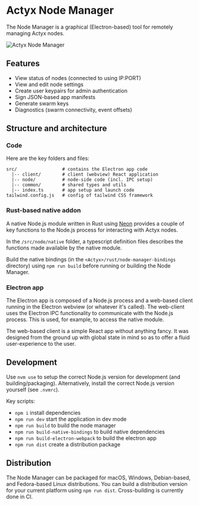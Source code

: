# Actyx Node Manager

The Node Manager is a graphical (Electron-based) tool for remotely managing Actyx nodes.

![Actyx Node Manager](https://developer.actyx.com/assets/images/node-overview-f963e8e2a9f2ba389003c40ee7161d81.png)

## Features

- View status of nodes (connected to using IP:PORT)
- View and edit node settings
- Create user keypairs for admin authentication
- Sign JSON-based app manifests
- Generate swarm keys
- Diagnostics (swarm connectivity, event offsets)

## Structure and architecture

### Code

Here are the key folders and files:

```lang-none
src/                 # contains the Electron app code
  |-- client/        # client (webview) React application
  |-- node/          # node-side code (incl. IPC setup)
  |-- common/        # shared types and utils
  |-- index.ts       # app setup and launch code
tailwind.config.js   # config of tailwind CSS framework
```

### Rust-based native addon

A native Node.js module written in Rust using [Neon](https://github.com/neon-bindings/neon) provides a couple of key functions to the Node.js process for interacting with Actyx nodes.

In the `/src/node/native` folder, a typescript definition files describes the functions made available by the native module.

Build the native bindings (in the `<Actyx>/rust/node-manager-bindings` directory) using `npm run build` before running or building the Node Manager.

### Electron app

The Electron app is composed of a Node.js process and a web-based client running in the Electron webview (or whatever it's called). The web-client uses the Electron IPC functionality to communicate with the Node.js process. This is used, for example, to access the native module.

The web-based client is a simple React app without anything fancy. It was designed from the ground up with global state in mind so as to offer a fluid user-experience to the user.

## Development

Use `nvm use` to setup the correct Node.js version for development (and building/packaging). Alternatively, install the correct Node.js version yourself (see `.nvmrc`).

Key scripts:

- `npm i` install dependencies
- `npm run dev` start the application in dev mode
- `npm run build` to build the node manager
- `npm run build-native-bindings` to build native dependencies
- `npm run build-electron-webpack` to build the electron app
- `npm run dist` create a distribution package

## Distribution

The Node Manager can be packaged for macOS, Windows, Debian-based, and Fedora-based Linux distributions. You can build a distribution version for your current platform using `npm run dist`. Cross-building is currently done in CI.
